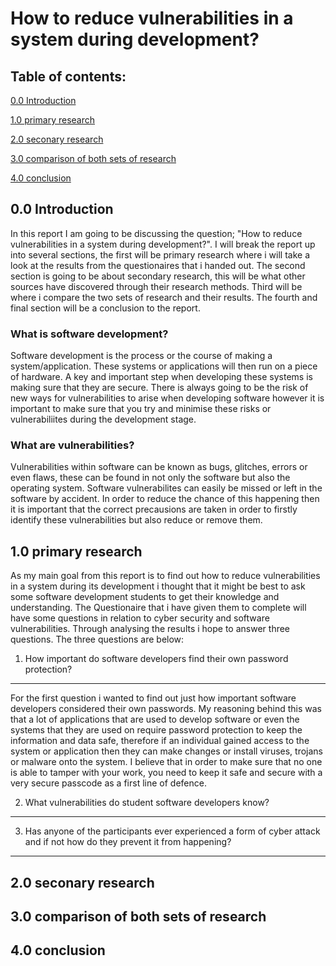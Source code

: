 # How to reduce vulnerabilities in a system during development?

## Table of contents:
[0.0 Introduction](https://github.com/s-j-pearce/Reducing-vulnerabilities-/blob/master/README.md#introduction)

[1.0 primary research](https://github.com/s-j-pearce/Reducing-vulnerabilities-/blob/master/README.md#primary-research)

[2.0 seconary research](https://github.com/s-j-pearce/Reducing-vulnerabilities-/blob/master/README.md#seconary-research)

[3.0 comparison of both sets of research](https://github.com/s-j-pearce/Reducing-vulnerabilities-/blob/master/README.md#comparison-of-both-sets-of-research)

[4.0 conclusion](https://github.com/s-j-pearce/Reducing-vulnerabilities-/blob/master/README.md#conclusion)

## 0.0 Introduction
In this report I am going to be discussing the question; "How to reduce vulnerabilities in a system during development?". I will break the report up into several sections, the first will be primary research where i will take a look at the results from the questionaires that i handed out. The second section is going to be about secondary research, this will be what other sources have discovered through their research methods. Third will be where i compare the two sets of research and their results. The fourth and final section will be a conclusion to the report.

### What is software development?
Software development is the process or the course of making a system/application. These systems or applications will then run on a piece of hardware. A key and important step when developing these systems is making sure that they are secure. There is always going to be the risk of new ways for vulnerabilities to arise when developing software however it is important to make sure that you try and minimise these risks or vulnerabiliites during the development stage. 
### What are vulnerabilities?
Vulnerabilities within software can be known as bugs, glitches, errors or even flaws, these can be found in not only the software but also the operating system. Software vulnerabilites can easily be missed or left in the software by accident. In order to reduce the chance of this happening then it is important that the correct precausions are taken in order to firstly identify these vulnerabilities but also reduce or remove them.

## 1.0 primary research
As my main goal from this report is to find out how to reduce vulnerabilities in a system during its development i thought that it might be best to ask some software development students to get their knowledge and understanding. The Questionaire that i have given them to complete will have some questions in relation to cyber security and software vulnerabilities. Through analysing the results i hope to answer three questions. The three questions are below:

1. How important do software developers find their own password protection?
---
For the first question i wanted to find out just how important software developers considered their own passwords. My reasoning behind this was that a lot of applications that are used to develop software or even the systems that they are used on require password protection to keep the information and data safe, therefore if an individual gained access to the system or application then they can make changes or install viruses, trojans or malware onto the system. I believe that in order to make sure that no one is able to tamper with your work, you need to keep it safe and secure with a very secure passcode as a first line of defence.

2. What vulnerabilities do student software developers know?
---

3. Has anyone of the participants ever experienced a form of cyber attack and if not how do they prevent it from happening?
---

## 2.0 seconary research

## 3.0 comparison of both sets of research

## 4.0 conclusion
